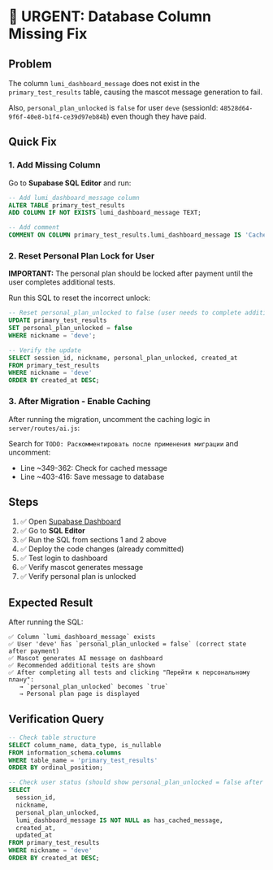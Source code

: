 # 🚨 URGENT: Database Column Missing Fix

## Problem
The column `lumi_dashboard_message` does not exist in the `primary_test_results` table, causing the mascot message generation to fail.

Also, `personal_plan_unlocked` is `false` for user `deve` (sessionId: `48528d64-9f6f-40e8-b1f4-ce39d97eb84b`) even though they have paid.

## Quick Fix

### 1. Add Missing Column

Go to **Supabase SQL Editor** and run:

```sql
-- Add lumi_dashboard_message column
ALTER TABLE primary_test_results
ADD COLUMN IF NOT EXISTS lumi_dashboard_message TEXT;

-- Add comment
COMMENT ON COLUMN primary_test_results.lumi_dashboard_message IS 'Cached AI-generated welcome message from Lumi mascot for dashboard';
```

### 2. Reset Personal Plan Lock for User

**IMPORTANT:** The personal plan should be locked after payment until the user completes additional tests.

Run this SQL to reset the incorrect unlock:

```sql
-- Reset personal_plan_unlocked to false (user needs to complete additional tests first)
UPDATE primary_test_results
SET personal_plan_unlocked = false
WHERE nickname = 'deve';

-- Verify the update
SELECT session_id, nickname, personal_plan_unlocked, created_at
FROM primary_test_results
WHERE nickname = 'deve'
ORDER BY created_at DESC;
```

### 3. After Migration - Enable Caching

After running the migration, uncomment the caching logic in `server/routes/ai.js`:

Search for `TODO: Раскомментировать после применения миграции` and uncomment:
- Line ~349-362: Check for cached message
- Line ~403-416: Save message to database

## Steps

1. ✅ Open [Supabase Dashboard](https://app.supabase.com/)
2. ✅ Go to **SQL Editor**
3. ✅ Run the SQL from sections 1 and 2 above
4. ✅ Deploy the code changes (already committed)
5. ✅ Test login to dashboard
6. ✅ Verify mascot generates message
7. ✅ Verify personal plan is unlocked

## Expected Result

After running the SQL:

```
✅ Column `lumi_dashboard_message` exists
✅ User 'deve' has `personal_plan_unlocked = false` (correct state after payment)
✅ Mascot generates AI message on dashboard
✅ Recommended additional tests are shown
✅ After completing all tests and clicking "Перейти к персональному плану":
   → `personal_plan_unlocked` becomes `true`
   → Personal plan page is displayed
```

## Verification Query

```sql
-- Check table structure
SELECT column_name, data_type, is_nullable
FROM information_schema.columns
WHERE table_name = 'primary_test_results'
ORDER BY ordinal_position;

-- Check user status (should show personal_plan_unlocked = false after reset)
SELECT 
  session_id,
  nickname,
  personal_plan_unlocked,
  lumi_dashboard_message IS NOT NULL as has_cached_message,
  created_at,
  updated_at
FROM primary_test_results
WHERE nickname = 'deve'
ORDER BY created_at DESC;
```

